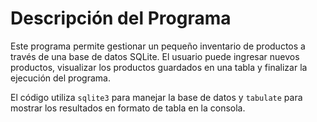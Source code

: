# Descripción del Programa

Este programa permite gestionar un pequeño inventario de productos a través de una base de datos SQLite. El usuario puede ingresar nuevos productos, visualizar los productos guardados en una tabla y finalizar la ejecución del programa. 

El código utiliza `sqlite3` para manejar la base de datos y `tabulate` para mostrar los resultados en formato de tabla en la consola.
